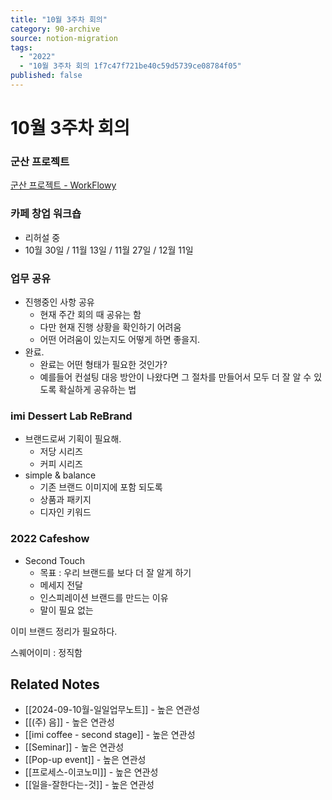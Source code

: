 ```yaml
---
title: "10월 3주차 회의"
category: 90-archive
source: notion-migration
tags:
  - "2022"
  - "10월 3주차 회의 1f7c47f721be40c59d5739ce08784f05"
published: false
---
```


# 10월 3주차 회의

### 군산 프로젝트

[군산 프로젝트 - WorkFlowy](https://workflowy.com/s/6c290dc56fd7/O3JVhbic8g83zw65)

### 카페 창업 워크숍

* 리허설 중
* 10월 30일 / 11월 13일 /  11월 27일 / 12월 11일

### 업무 공유

* 진행중인 사항 공유
  * 현재 주간 회의 때 공유는 함
  * 다만 현재 진행 상황을 확인하기 어려움
  * 어떤 어려움이 있는지도 어떻게 하면 좋을지.
* 완료.
  * 완료는 어떤 형태가 필요한 것인가?
  * 예를들어 컨설팅 대응 방안이 나왔다면 그 절차를 만들어서 모두 더 잘 알 수 있도록 확실하게 공유하는 법

### imi Dessert Lab ReBrand

* 브랜드로써 기획이 필요해.
  * 저당 시리즈
  * 커피 시리즈
* simple & balance
  * 기존 브랜드 이미지에 포함 되도록
  * 상품과 패키지
  * 디자인 키워드

### 2022 Cafeshow

* Second Touch
  * 목표 : 우리 브랜드를 보다 더 잘 알게 하기
  * 메세지 전달
  * 인스피레이션 브랜드를 만드는 이유
  * 말이 필요 없는

이미 브랜드 정리가 필요하다.

스퀘어이미 : 정직함

## Related Notes
- [[2024-09-10월-일일업무노트]] - 높은 연관성
- [[(주) 음]] - 높은 연관성
- [[imi coffee - second stage]] - 높은 연관성
- [[Seminar]] - 높은 연관성
- [[Pop-up event]] - 높은 연관성
- [[프로세스-이코노미]] - 높은 연관성
- [[일을-잘한다는-것]] - 높은 연관성
